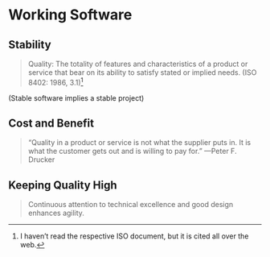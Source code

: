 # Working Software

## Stability
> Quality: The totality of features and characteristics of a product or service that bear on its ability to satisfy stated or implied needs. (ISO 8402: 1986, 3.1)[^1]

(Stable software implies a stable project)

## Cost and Benefit
> “Quality in a product or service is not what the supplier puts in. It is what the customer gets out and is willing to pay for.” —Peter F. Drucker

## Keeping Quality High
> Continuous attention to technical excellence and good design enhances agility.

<!-- 3.1.3. Retaining quality
It is easy to lose sight of the cost of rework in incremental-iterative development.
The purpose of this LO is to introduce and highlight why Agile developers need to keep an eye on design quality even (or especially) when working incrementally and iteratively. -->
<!-- 3.2.2. Continuous integration
Continuous integration is a valuable goal in software development; non-software projects can still use the more general concepts of frequent integration.
The purpose of this LO is to introduce the concepts of early, frequent, and continuous integration, and to link them to project effectiveness. -->
<!-- 3.2.3. Continuous delivery
Continuous delivery is frequently confused with continuous integration. However, continuous delivery is tied to business rules that take into account a wide range of business decisions, such as marketing, customer support and training.
The purpose of this LO is to define the differences between continuous integration and continuous delivery, and to help the learner understand how continuous delivery can affect broader business operations. -->



[^1]: I haven’t read the respective ISO document, but it is cited all over the web.


<!-- * Working software
  * Our highest priority is to satisfy the customer through early and continuous delivery of valuable software.
  * Deliver working software frequently, from a couple of weeks to a couple of months, with a preference to the shorter timescale.
  * Working software is the primary measure of progress.
  * Continuous attention to technical excellence and good design enhances agility.
  * Simplicity–the art of maximizing the amountof work not done–is essential.
-->

<!-- * Responding to change
  * Welcome changing requirements, even late indevelopment. Agile processes harness change for the customer’s competitive advantage.
  * Continuous attention to technical excellence and good design enhances agility.
  * Simplicity–the art of maximizing the amountof work not done–is essential.
-->

<!-- 
Design, architecture and refactoring
Revision control
Continuous integration and delivery
Test-driven design (is not primarily about testing)
Technical debt
 -->